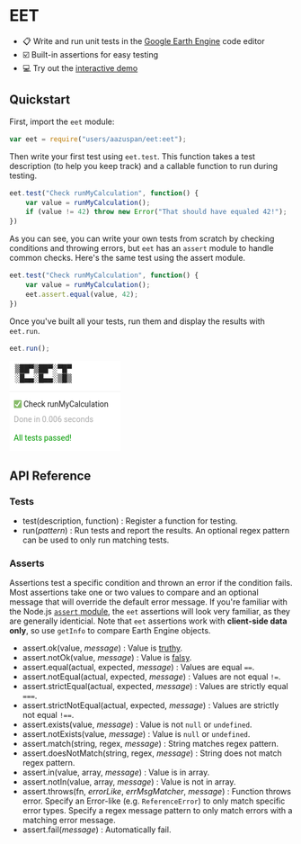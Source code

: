 # EET

- 📋 Write and run unit tests in the [Google Earth Engine](https://earthengine.google.com/) code editor
- ☑️ Built-in assertions for easy testing
- 💻 Try out the [interactive demo](https://code.earthengine.google.com/4eb068211c8b1d6acdd3e936cc26eaad)

## Quickstart

First, import the `eet` module:

```javascript
var eet = require("users/aazuspan/eet:eet");
```

Then write your first test using `eet.test`. This function takes a test description (to help you keep track) and a callable function to run during testing.

```javascript
eet.test("Check runMyCalculation", function() {
    var value = runMyCalculation();
    if (value != 42) throw new Error("That should have equaled 42!");
})
```

As you can see, you can write your own tests from scratch by checking conditions and throwing errors, but `eet` has an `assert` module to handle common checks. Here's the same test using the assert module.

```javascript
eet.test("Check runMyCalculation", function() {
    var value = runMyCalculation();
    eet.assert.equal(value, 42);
})
```

Once you've built all your tests, run them and display the results with `eet.run`.

```javascript
eet.run();
```

![All tests passed!](assets/eet_passed.png)

## API Reference

### Tests

- test(description, function) : Register a function for testing.
- run(*pattern*) : Run tests and report the results. An optional regex pattern can be used to only run matching tests.

### Asserts

Assertions test a specific condition and thrown an error if the condition fails. Most assertions take one or two values to compare and an optional message that will override the default error message. If you're familiar with the Node.js [`assert` module](https://nodejs.org/api/assert.html), the `eet` assertions will look very familiar, as they are generally identicial. Note that `eet` assertions work with **client-side data only**, so use `getInfo` to compare Earth Engine objects. 

- assert.ok(value, *message*) : Value is [truthy](https://developer.mozilla.org/en-US/docs/Glossary/Truthy).
- assert.notOk(value, *message*) : Value is [falsy](https://developer.mozilla.org/en-US/docs/Glossary/Falsy).
- assert.equal(actual, expected, *message*) : Values are equal `==`.
- assert.notEqual(actual, expected, *message*) : Values are not equal `!=`.
- assert.strictEqual(actual, expected, *message*) : Values are strictly equal `===`.
- assert.strictNotEqual(actual, expected, *message*) : Values are strictly not equal `!==`.
- assert.exists(value, *message*) : Value is not `null` or `undefined`.
- assert.notExists(value, *message*) : Value is `null` or `undefined`.
- assert.match(string, regex, *message*) : String matches regex pattern.
- assert.doesNotMatch(string, regex, *message*) : String does not match regex pattern.
- assert.in(value, array, *message*) : Value is in array.
- assert.notIn(value, array, *message*) : Value is not in array.
- assert.throws(fn, *errorLike*, *errMsgMatcher*, *message*) : Function throws error. Specify an Error-like (e.g. `ReferenceError`) to only match specific error types. Specify a regex message pattern to only match errors with a matching error message.
- assert.fail(*message*) : Automatically fail.


